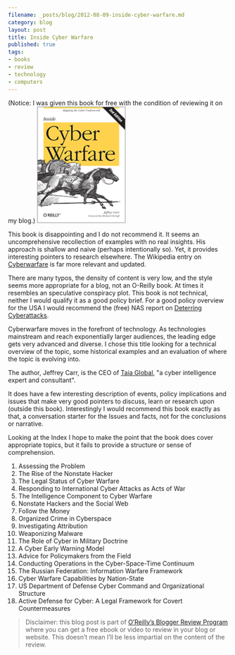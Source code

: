 ```yaml
---
filename: _posts/blog/2012-08-09-inside-cyber-warfare.md
category: blog
layout: post
title: Inside Cyber Warfare
published: true
tags:
- books
- review
- technology
- computers 
---
```


(Notice: I was given this book for free with the condition of reviewing it on my
blog.)
[<img width="40%" src="/images/cyberwarfarecover.gif "
class="center">](http://shop.oreilly.com/product/9780596802165.do)


This book is disappointing and I do not recommend it.
It seems an uncomprehensive recollection of examples with no real 
insights. His approach is shallow and naive (perhaps
intentionally so). Yet, it provides interesting pointers to research
elsewhere.
The Wikipedia entry on [Cyberwarfare](http://en.wikipedia.org/wiki/Cyberwarfare) is far more relevant and
updated. 

<!--more-->
There are many typos, the density of content is very low, and the style
seems more appropriate for a blog, not an O-Reilly book. At times it
resembles an speculative conspiracy plot. This book is not technical,
neither I would qualify it as a good policy brief. For a good policy
overview for the USA I would recommend the (free) NAS report on 
[Deterring
Cyberattacks](http://www.nap.edu/catalog.php?record_id=12997).


Cyberwarfare moves in the forefront of technology. As technologies
mainstream and reach exponentially larger audiences, the leading edge
gets very advanced and diverse. 
I chose this title looking for a technical overview of the topic, some historical
examples and an evaluation of where the topic is evolving into.


The author, Jeffrey Carr, is the CEO of [Taia
Global](https://www.taiaglobal.com/), "a cyber
intelligence expert and consultant".


It does have a few interesting description of events, 
policy implications and issues that make very good pointers to discuss,
learn or research upon (outside this book). Interestingly I would recommend
this book exactly as that, a conversation starter for the Issues and
facts, not for the conclusions or narrative. 

Looking at the Index I hope to make the point that the book does cover
appropriate topics, but it fails to provide a structure or sense of
comprehension.

1. Assessing the Problem
2. The Rise of the Nonstate Hacker
3. The Legal Status of Cyber Warfare
4. Responding to International Cyber Attacks as Acts of War
5. The Intelligence Component to Cyber Warfare 
6. Nonstate Hackers and the Social Web
7. Follow the Money 
8. Organized Crime in Cyberspace
9. Investigating Attribution
10. Weaponizing Malware
11. The Role of Cyber in Military Doctrine
12. A Cyber Early Warning Model
13. Advice for Policymakers from the Field
14. Conducting Operations in the Cyber-Space-Time Continuum
15. The Russian Federation: Information Warfare Framework
16. Cyber Warfare Capabilities by Nation-State
17. US Department of Defense Cyber Command and Organizational Structure
18. Active Defense for Cyber: A Legal Framework for Covert
    Countermeasures 


>Disclaimer: this blog post is part of [O’Reilly’s Blogger Review
>Program](http://oreilly.com/bloggers/)
>where you can get a free ebook or video to review in your blog or
>website. This doesn’t mean I’ll be less impartial on the content of the
>review.
